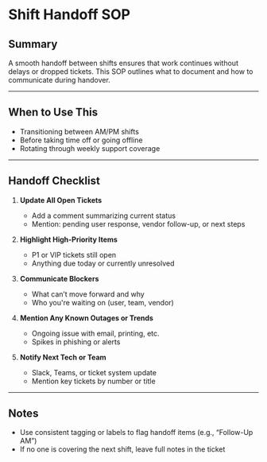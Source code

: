 # Shift Handoff SOP

## Summary
A smooth handoff between shifts ensures that work continues without delays or dropped tickets. This SOP outlines what to document and how to communicate during handover.

---

## When to Use This

- Transitioning between AM/PM shifts
- Before taking time off or going offline
- Rotating through weekly support coverage

---

## Handoff Checklist

1. **Update All Open Tickets**
   - Add a comment summarizing current status
   - Mention: pending user response, vendor follow-up, or next steps

2. **Highlight High-Priority Items**
   - P1 or VIP tickets still open
   - Anything due today or currently unresolved

3. **Communicate Blockers**
   - What can’t move forward and why
   - Who you're waiting on (user, team, vendor)

4. **Mention Any Known Outages or Trends**
   - Ongoing issue with email, printing, etc.
   - Spikes in phishing or alerts

5. **Notify Next Tech or Team**
   - Slack, Teams, or ticket system update
   - Mention key tickets by number or title

---

## Notes

- Use consistent tagging or labels to flag handoff items (e.g., “Follow-Up AM”)
- If no one is covering the next shift, leave full notes in the ticket

